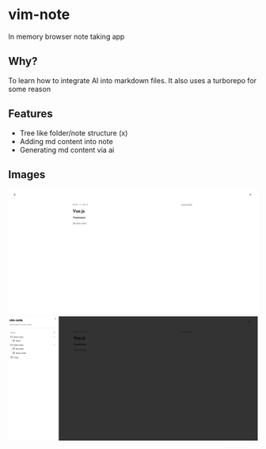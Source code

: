 # vim-note

In memory browser note taking app

## Why?

To learn how to integrate AI into markdown files.
It also uses a turborepo for some reason

## Features

- Tree like folder/note structure (x)
- Adding md content into note
- Generating md content via ai

## Images

![vim-note](./assets/vim-note.png)
![vim-note-sidebar](./assets/vim-note-sidebar.png)